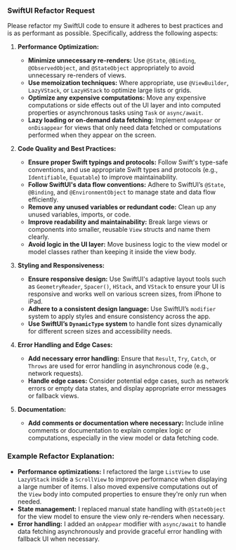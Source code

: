 
### **SwiftUI Refactor Request**

Please refactor my SwiftUI code to ensure it adheres to best practices and is as performant as possible. Specifically, address the following aspects:

1. **Performance Optimization:**

   - **Minimize unnecessary re-renders:** Use `@State`, `@Binding`, `@ObservedObject`, and `@StateObject` appropriately to avoid unnecessary re-renders of views.
   - **Use memoization techniques:** Where appropriate, use `@ViewBuilder`, `LazyVStack`, or `LazyHStack` to optimize large lists or grids.
   - **Optimize any expensive computations:** Move any expensive computations or side effects out of the UI layer and into computed properties or asynchronous tasks using `Task` or `async/await`.
   - **Lazy loading or on-demand data fetching:** Implement `onAppear` or `onDisappear` for views that only need data fetched or computations performed when they appear on the screen.

2. **Code Quality and Best Practices:**

   - **Ensure proper Swift typings and protocols:** Follow Swift's type-safe conventions, and use appropriate Swift types and protocols (e.g., `Identifiable`, `Equatable`) to improve maintainability.
   - **Follow SwiftUI's data flow conventions:** Adhere to SwiftUI’s `@State`, `@Binding`, and `@EnvironmentObject` to manage state and data flow efficiently.
   - **Remove any unused variables or redundant code:** Clean up any unused variables, imports, or code.
   - **Improve readability and maintainability:** Break large views or components into smaller, reusable `View` structs and name them clearly.
   - **Avoid logic in the UI layer:** Move business logic to the view model or model classes rather than keeping it inside the view body.

3. **Styling and Responsiveness:**

   - **Ensure responsive design:** Use SwiftUI's adaptive layout tools such as `GeometryReader`, `Spacer()`, `HStack`, and `VStack` to ensure your UI is responsive and works well on various screen sizes, from iPhone to iPad.
   - **Adhere to a consistent design language:** Use SwiftUI’s `modifier` system to apply styles and ensure consistency across the app.
   - **Use SwiftUI’s `DynamicType` system** to handle font sizes dynamically for different screen sizes and accessibility needs.

4. **Error Handling and Edge Cases:**

   - **Add necessary error handling:** Ensure that `Result`, `Try`, `Catch`, or `Throws` are used for error handling in asynchronous code (e.g., network requests).
   - **Handle edge cases:** Consider potential edge cases, such as network errors or empty data states, and display appropriate error messages or fallback views.

5. **Documentation:**

   - **Add comments or documentation where necessary:** Include inline comments or documentation to explain complex logic or computations, especially in the view model or data fetching code.

### **Example Refactor Explanation:**

- **Performance optimizations:** I refactored the large `ListView` to use `LazyVStack` inside a `ScrollView` to improve performance when displaying a large number of items. I also moved expensive computations out of the `View` body into computed properties to ensure they're only run when needed.
- **State management:** I replaced manual state handling with `@StateObject` for the view model to ensure the view only re-renders when necessary. 
- **Error handling:** I added an `onAppear` modifier with `async/await` to handle data fetching asynchronously and provide graceful error handling with fallback UI when necessary.

